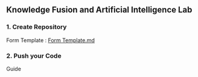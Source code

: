 ## Knowledge Fusion and Artificial Intelligence Lab 

### 1. Create Repository
   Form Template : [Form Template.md](github.com/KFAI-LAB/KFAI-LAB/blob/main/Form_Template.md)
### 2. Push your Code
  Guide 
